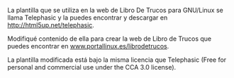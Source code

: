La plantilla que se utiliza en la web de Libro De Trucos para GNU/Linux se llama Telephasic y la puedes encontrar y descargar en http://html5up.net/telephasic.

Modifiqué contenido de ella para crear la web de Libro de Trucos que puedes encontrar en www.portallinux.es/librodetrucos.

La plantilla modificada está bajo la misma licencia que Telephasic (Free for personal and commercial use under the CCA 3.0 license).
